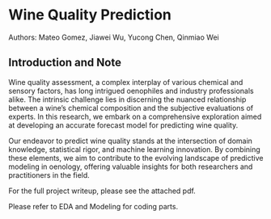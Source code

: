 # Wine Quality Prediction
Authors: Mateo Gomez, Jiawei Wu, Yucong Chen, Qinmiao Wei

## Introduction and Note
Wine quality assessment, a complex interplay of various chemical and sensory factors, has long intrigued oenophiles and industry professionals alike. The intrinsic challenge lies in discerning the nuanced relationship between a wine’s chemical composition and the subjective evaluations of experts. In this research, we embark on a comprehensive exploration aimed at developing an accurate forecast model for predicting wine quality.

Our endeavor to predict wine quality stands at the intersection of domain knowledge, statistical rigor, and machine learning innovation. By combining these elements, we aim to contribute to the evolving landscape of predictive modeling in oenology, offering valuable insights for both researchers and practitioners in the field.

For the full project writeup, please see the attached pdf.

Please refer to EDA and Modeling for coding parts.
